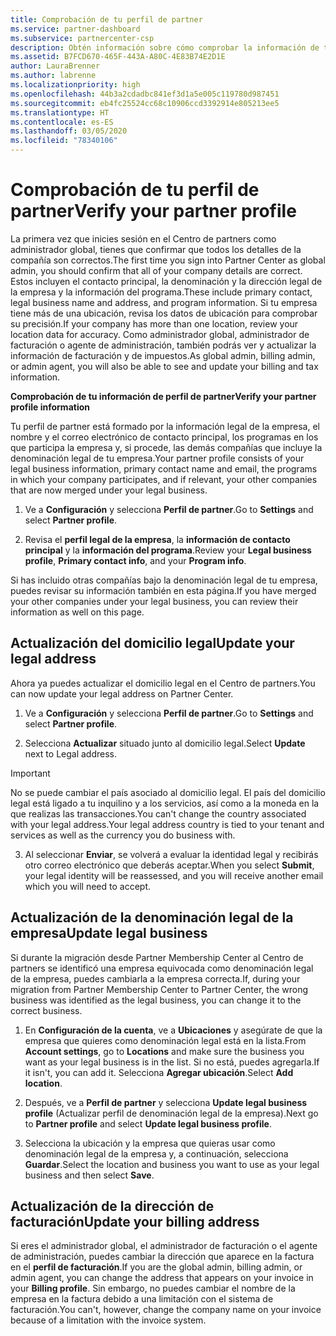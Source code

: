 ```yaml
---
title: Comprobación de tu perfil de partner
ms.service: partner-dashboard
ms.subservice: partnercenter-csp
description: Obtén información sobre cómo comprobar la información de tu empresa, como el contacto principal, la dirección y la información del programa. También puedes actualizar el domicilio legal y la dirección de facturación.
ms.assetid: B7FCD670-465F-443A-A80C-4E83B74E2D1E
author: LauraBrenner
ms.author: labrenne
ms.localizationpriority: high
ms.openlocfilehash: 44b3a2cdadbc841ef3d1a5e005c119780d987451
ms.sourcegitcommit: eb4fc25524cc68c10906ccd3392914e805213ee5
ms.translationtype: HT
ms.contentlocale: es-ES
ms.lasthandoff: 03/05/2020
ms.locfileid: "78340106"
---
```

# <a name="verify-your-partner-profile"></a><span data-ttu-id="050f3-104">Comprobación de tu perfil de partner</span><span class="sxs-lookup"><span data-stu-id="050f3-104">Verify your partner profile</span></span>

<span data-ttu-id="050f3-105">La primera vez que inicies sesión en el Centro de partners como administrador global, tienes que confirmar que todos los detalles de la compañía son correctos.</span><span class="sxs-lookup"><span data-stu-id="050f3-105">The first time you sign into Partner Center as global admin, you should confirm that all of your company details are correct.</span></span> <span data-ttu-id="050f3-106">Estos incluyen el contacto principal, la denominación y la dirección legal de la empresa y la información del programa.</span><span class="sxs-lookup"><span data-stu-id="050f3-106">These include primary contact, legal business name and address, and program information.</span></span> <span data-ttu-id="050f3-107">Si tu empresa tiene más de una ubicación, revisa los datos de ubicación para comprobar su precisión.</span><span class="sxs-lookup"><span data-stu-id="050f3-107">If your company has more than one location, review your location data for accuracy.</span></span> <span data-ttu-id="050f3-108">Como administrador global, administrador de facturación o agente de administración, también podrás ver y actualizar la información de facturación y de impuestos.</span><span class="sxs-lookup"><span data-stu-id="050f3-108">As global admin, billing admin, or admin agent, you will also be able to see and update your billing and tax information.</span></span> 

<span data-ttu-id="050f3-109">**Comprobación de tu información de perfil de partner**</span><span class="sxs-lookup"><span data-stu-id="050f3-109">**Verify your partner profile information**</span></span>

<span data-ttu-id="050f3-110">Tu perfil de partner está formado por la información legal de la empresa, el nombre y el correo electrónico de contacto principal, los programas en los que participa la empresa y, si procede, las demás compañías que incluye la denominación legal de tu empresa.</span><span class="sxs-lookup"><span data-stu-id="050f3-110">Your partner profile consists of your legal business information, primary contact name and email, the programs in which your company participates, and if relevant, your other companies that are now merged under your legal business.</span></span>

1.  <span data-ttu-id="050f3-111">Ve a **Configuración** y selecciona **Perfil de partner**.</span><span class="sxs-lookup"><span data-stu-id="050f3-111">Go to **Settings** and select **Partner profile**.</span></span>

2.  <span data-ttu-id="050f3-112">Revisa el **perfil legal de la empresa**, la **información de contacto principal** y la **información del programa**.</span><span class="sxs-lookup"><span data-stu-id="050f3-112">Review your **Legal business profile**, **Primary contact info**, and your **Program info**.</span></span>

<span data-ttu-id="050f3-113">Si has incluido otras compañías bajo la denominación legal de tu empresa, puedes revisar su información también en esta página.</span><span class="sxs-lookup"><span data-stu-id="050f3-113">If you have merged your other companies under your legal business, you can review their information as well on this page.</span></span>

## <a name="update-your-legal-address"></a><span data-ttu-id="050f3-114">Actualización del domicilio legal</span><span class="sxs-lookup"><span data-stu-id="050f3-114">Update your legal address</span></span>

<span data-ttu-id="050f3-115">Ahora ya puedes actualizar el domicilio legal en el Centro de partners.</span><span class="sxs-lookup"><span data-stu-id="050f3-115">You can now update your legal address on Partner Center.</span></span>

1. <span data-ttu-id="050f3-116">Ve a **Configuración** y selecciona **Perfil de partner**.</span><span class="sxs-lookup"><span data-stu-id="050f3-116">Go to **Settings** and select **Partner profile**.</span></span> 

2. <span data-ttu-id="050f3-117">Selecciona **Actualizar** situado junto al domicilio legal.</span><span class="sxs-lookup"><span data-stu-id="050f3-117">Select **Update** next to Legal address.</span></span> 

>[!Important]
><span data-ttu-id="050f3-118">No se puede cambiar el país asociado al domicilio legal. El país del domicilio legal está ligado a tu inquilino y a los servicios, así como a la moneda en la que realizas las transacciones.</span><span class="sxs-lookup"><span data-stu-id="050f3-118">You can't change the country associated with your legal address.Your legal address country is tied to your tenant and services as well as the currency you do business with.</span></span> 

3. <span data-ttu-id="050f3-119">Al seleccionar **Enviar**, se volverá a evaluar la identidad legal y recibirás otro correo electrónico que deberás aceptar.</span><span class="sxs-lookup"><span data-stu-id="050f3-119">When you select **Submit**, your legal identity will be reassessed, and you will receive another email which you will need to accept.</span></span>

## <a name="update-legal-business"></a><span data-ttu-id="050f3-120">Actualización de la denominación legal de la empresa</span><span class="sxs-lookup"><span data-stu-id="050f3-120">Update legal business</span></span>

<span data-ttu-id="050f3-121">Si durante la migración desde Partner Membership Center al Centro de partners se identificó una empresa equivocada como denominación legal de la empresa, puedes cambiarla a la empresa correcta.</span><span class="sxs-lookup"><span data-stu-id="050f3-121">If, during your migration from Partner Membership Center to Partner Center, the wrong business was identified as the legal business, you can change it to the correct business.</span></span>

1. <span data-ttu-id="050f3-122">En **Configuración de la cuenta**, ve a **Ubicaciones** y asegúrate de que la empresa que quieres como denominación legal está en la lista.</span><span class="sxs-lookup"><span data-stu-id="050f3-122">From **Account settings**, go to **Locations** and make sure the business you want as your legal business is in the list.</span></span> <span data-ttu-id="050f3-123">Si no está, puedes agregarla.</span><span class="sxs-lookup"><span data-stu-id="050f3-123">If it isn't, you can add it.</span></span> <span data-ttu-id="050f3-124">Selecciona **Agregar ubicación**.</span><span class="sxs-lookup"><span data-stu-id="050f3-124">Select **Add location**.</span></span>

2.    <span data-ttu-id="050f3-125">Después, ve a **Perfil de partner** y selecciona **Update legal business profile** (Actualizar perfil de denominación legal de la empresa).</span><span class="sxs-lookup"><span data-stu-id="050f3-125">Next go to **Partner profile** and select **Update legal business profile**.</span></span>

3.    <span data-ttu-id="050f3-126">Selecciona la ubicación y la empresa que quieras usar como denominación legal de la empresa y, a continuación, selecciona **Guardar**.</span><span class="sxs-lookup"><span data-stu-id="050f3-126">Select the location and business you want to use as your legal business and then select **Save**.</span></span>

## <a name="update-your-billing-address"></a><span data-ttu-id="050f3-127">Actualización de la dirección de facturación</span><span class="sxs-lookup"><span data-stu-id="050f3-127">Update your billing address</span></span>

<span data-ttu-id="050f3-128">Si eres el administrador global, el administrador de facturación o el agente de administración, puedes cambiar la dirección que aparece en la factura en el **perfil de facturación**.</span><span class="sxs-lookup"><span data-stu-id="050f3-128">If you are the global admin, billing admin, or admin agent, you can change the address that appears on your invoice in your **Billing profile**.</span></span> <span data-ttu-id="050f3-129">Sin embargo, no puedes cambiar el nombre de la empresa en la factura debido a una limitación con el sistema de facturación.</span><span class="sxs-lookup"><span data-stu-id="050f3-129">You can't, however, change the company name on your invoice because of a limitation with the invoice system.</span></span>

 


